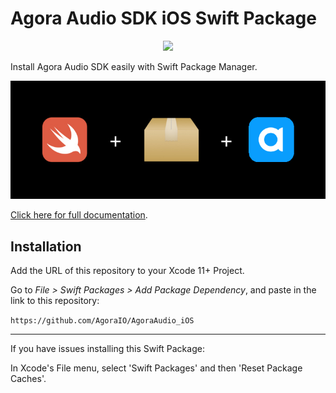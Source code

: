 # Agora Audio SDK iOS Swift Package

<p align="center">
  <img src="https://github.com/AgoraIO/AgoraAudio_iOS/actions/workflows/swiftpm-resolve.yml/badge.svg"/>
</p>

Install Agora Audio SDK easily with Swift Package Manager.

![](media/swiftpm-agora.png)

[Click here for full documentation](https://docs.agora.io/en/Audio/landing-page?platform=iOS).

## Installation

Add the URL of this repository to your Xcode 11+ Project.

Go to _File > Swift Packages > Add Package Dependency_, and paste in the link to this repository:

`https://github.com/AgoraIO/AgoraAudio_iOS`

---

If you have issues installing this Swift Package:

In Xcode's File menu, select 'Swift Packages' and then 'Reset Package Caches'.
